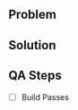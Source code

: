 ## Problem
<!--- What is the problem you are solving --->

## Solution
<!--- Include a brief description of the solution --->

## QA Steps
<!--- How can this change be verified --->
- [ ] Build Passes 

